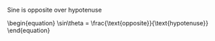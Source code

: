 Sine is opposite over hypotenuse

\begin{equation}
\sin\theta = \frac{\text{opposite}}{\text{hypotenuse}}
\end{equation}